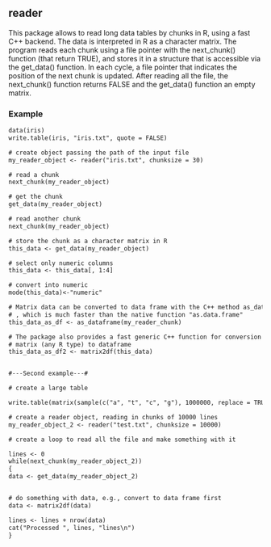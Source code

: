## reader

This package allows to read long data tables by chunks in R, using a fast C++ backend. The data is interpreted in R as a character matrix. The program reads each chunk using a file pointer with the next_chunk() function (that return TRUE), and stores it in a structure that is accessible via the get_data() function. In each cycle, a file pointer that indicates the position of the next chunk is updated. After reading all the file, the next_chunk() function returns FALSE and the get_data() function an empty matrix.

### Example

```diff
data(iris)
write.table(iris, "iris.txt", quote = FALSE)

# create object passing the path of the input file
my_reader_object <- reader("iris.txt", chunksize = 30)

# read a chunk
next_chunk(my_reader_object)

# get the chunk
get_data(my_reader_object)

# read another chunk
next_chunk(my_reader_object)

# store the chunk as a character matrix in R
this_data <- get_data(my_reader_object)

# select only numeric columns
this_data <- this_data[, 1:4]

# convert into numeric
mode(this_data)<-"numeric"

# Matrix data can be converted to data frame with the C++ method as_dataframe. 
# , which is much faster than the native function "as.data.frame"
this_data_as_df <- as_dataframe(my_reader_chunk)

# The package also provides a fast generic C++ function for conversion from
# matrix (any R type) to dataframe
this_data_as_df2 <- matrix2df(this_data)


#---Second example---#

# create a large table

write.table(matrix(sample(c("a", "t", "c", "g"), 1000000, replace = TRUE), 100000, 1000), "test.txt")

# create a reader object, reading in chunks of 10000 lines
my_reader_object_2 <- reader("test.txt", chunksize = 10000)

# create a loop to read all the file and make something with it

lines <- 0
while(next_chunk(my_reader_object_2))
{
data <- get_data(my_reader_object_2) 


# do something with data, e.g., convert to data frame first
data <- matrix2df(data)

lines <- lines + nrow(data)
cat("Processed ", lines, "lines\n")
}




```
